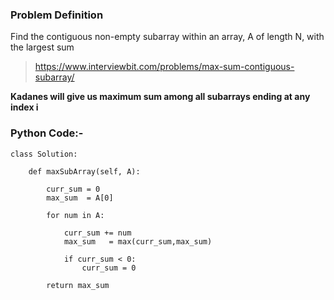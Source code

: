 ### Problem Definition

Find the contiguous non-empty subarray within an array, A of length N, with the largest sum
 
 > https://www.interviewbit.com/problems/max-sum-contiguous-subarray/ 

**Kadanes will give us maximum sum among all subarrays ending at any index i**

### Python Code:-
```
class Solution:

    def maxSubArray(self, A):

        curr_sum = 0
        max_sum  = A[0]

        for num in A:

            curr_sum += num
            max_sum   = max(curr_sum,max_sum)

            if curr_sum < 0:
                curr_sum = 0
        
        return max_sum
  ```

